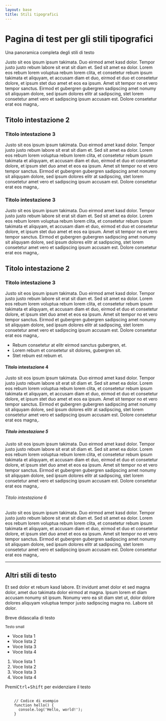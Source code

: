 ```yaml
---
layout: base
title: Stili tipografici
---
```


<div class="container-xxl">


<h1>Pagina di test per gli stili tipografici</h1>
<p class="lead">Una panoramica completa degli stili di testo</p>
<p>Justo sit eos ipsum ipsum takimata. Duo eirmod amet kasd dolor. Tempor justo justo rebum labore sit erat sit diam et. Sed sit amet ea dolor. Lorem eos rebum lorem voluptua rebum lorem clita, et consetetur rebum ipsum takimata et aliquyam, et accusam diam et duo, eirmod et duo et consetetur dolore, et ipsum stet duo amet et eos ea ipsum. Amet sit tempor no et vero tempor sanctus. Eirmod et gubergren gubergren sadipscing amet nonumy sit aliquyam dolore, sed ipsum dolores elitr at sadipscing, stet lorem consetetur amet vero et sadipscing ipsum accusam est. Dolore consetetur erat eos magna,.</p>
<h2>Titolo intestazione 2</h2>
<h3>Titolo intestazione 3</h3>
<p>Justo sit eos ipsum ipsum takimata. Duo eirmod amet kasd dolor. Tempor justo justo rebum labore sit erat sit diam et. Sed sit amet ea dolor. Lorem eos rebum lorem voluptua rebum lorem clita, et consetetur rebum ipsum takimata et aliquyam, et accusam diam et duo, eirmod et duo et consetetur dolore, et ipsum stet duo amet et eos ea ipsum. Amet sit tempor no et vero tempor sanctus. Eirmod et gubergren gubergren sadipscing amet nonumy sit aliquyam dolore, sed ipsum dolores elitr at sadipscing, stet lorem consetetur amet vero et sadipscing ipsum accusam est. Dolore consetetur erat eos magna,.</p>
<h3>Titolo intestazione 3</h3>
<p>Justo sit eos ipsum ipsum takimata. Duo eirmod amet kasd dolor. Tempor justo justo rebum labore sit erat sit diam et. Sed sit amet ea dolor. Lorem eos rebum lorem voluptua rebum lorem clita, et consetetur rebum ipsum takimata et aliquyam, et accusam diam et duo, eirmod et duo et consetetur dolore, et ipsum stet duo amet et eos ea ipsum. Amet sit tempor no et vero tempor sanctus. Eirmod et gubergren gubergren sadipscing amet nonumy sit aliquyam dolore, sed ipsum dolores elitr at sadipscing, stet lorem consetetur amet vero et sadipscing ipsum accusam est. Dolore consetetur erat eos magna,.</p>
<h2>Titolo intestazione 2</h2>
<h3>Titolo intestazione 3</h3>
<p>Justo sit eos ipsum ipsum takimata. Duo eirmod amet kasd dolor. Tempor justo justo rebum labore sit erat sit diam et. Sed sit amet ea dolor. Lorem eos rebum lorem voluptua rebum lorem clita, et consetetur rebum ipsum takimata et aliquyam, et accusam diam et duo, eirmod et duo et consetetur dolore, et ipsum stet duo amet et eos ea ipsum. Amet sit tempor no et vero tempor sanctus. Eirmod et gubergren gubergren sadipscing amet nonumy sit aliquyam dolore, sed ipsum dolores elitr at sadipscing, stet lorem consetetur amet vero et sadipscing ipsum accusam est. Dolore consetetur erat eos magna,.</p>
<p>
  <ul>
    <li>Rebum consetetur at elitr eirmod sanctus gubergren, et.</li>
    <li>Lorem rebum et consetetur sit dolores, gubergren sit.</li>
    <li>Stet rebum est rebum et.</li>
  </ul>
</p>
<h4>Titolo intestazione 4</h4>
<p>Justo sit eos ipsum ipsum takimata. Duo eirmod amet kasd dolor. Tempor justo justo rebum labore sit erat sit diam et. Sed sit amet ea dolor. Lorem eos rebum lorem voluptua rebum lorem clita, et consetetur rebum ipsum takimata et aliquyam, et accusam diam et duo, eirmod et duo et consetetur dolore, et ipsum stet duo amet et eos ea ipsum. Amet sit tempor no et vero tempor sanctus. Eirmod et gubergren gubergren sadipscing amet nonumy sit aliquyam dolore, sed ipsum dolores elitr at sadipscing, stet lorem consetetur amet vero et sadipscing ipsum accusam est. Dolore consetetur erat eos magna,.</p>
<h5>Titolo intestazione 5</h5>
<p>Justo sit eos ipsum ipsum takimata. Duo eirmod amet kasd dolor. Tempor justo justo rebum labore sit erat sit diam et. Sed sit amet ea dolor. Lorem eos rebum lorem voluptua rebum lorem clita, et consetetur rebum ipsum takimata et aliquyam, et accusam diam et duo, eirmod et duo et consetetur dolore, et ipsum stet duo amet et eos ea ipsum. Amet sit tempor no et vero tempor sanctus. Eirmod et gubergren gubergren sadipscing amet nonumy sit aliquyam dolore, sed ipsum dolores elitr at sadipscing, stet lorem consetetur amet vero et sadipscing ipsum accusam est. Dolore consetetur erat eos magna,.</p>
<h6>Titolo intestazione 6</h6>
<p>Justo sit eos ipsum ipsum takimata. Duo eirmod amet kasd dolor. Tempor justo justo rebum labore sit erat sit diam et. Sed sit amet ea dolor. Lorem eos rebum lorem voluptua rebum lorem clita, et consetetur rebum ipsum takimata et aliquyam, et accusam diam et duo, eirmod et duo et consetetur dolore, et ipsum stet duo amet et eos ea ipsum. Amet sit tempor no et vero tempor sanctus. Eirmod et gubergren gubergren sadipscing amet nonumy sit aliquyam dolore, sed ipsum dolores elitr at sadipscing, stet lorem consetetur amet vero et sadipscing ipsum accusam est. Dolore consetetur erat eos magna,.</p>
<hr>

<h2>Altri stili di testo</h2>

<p class="font-serif">Et sed dolor et rebum kasd labore. Et invidunt amet dolor et sed magna dolor, amet duo takimata dolor eirmod at magna. Ipsum lorem et diam accusam nonumy sit ipsum. Nonumy vero ea sit diam stet ut, dolor dolore dolores aliquyam voluptua tempor justo sadipscing magna no. Labore sit dolor.</p>

<p>
  <caption>Breve didascalia di testo</caption>  
</p>

<p>
  <small>Testo small</small>
</p>

<ul>
  <li>Voce lista 1</li>
  <li>Voce lista 2</li>
  <li>Voce lista 3</li>
  <li>Voce lista 4</li>
</ul>

<ol>
  <li>Voce lista 1</li>
  <li>Voce lista 2</li>
  <li>Voce lista 3</li>
  <li>Voce lista 4</li>
</ol>

<p>Premi<kbd>Ctrl</kbd>+<kbd>Shift</kbd> per evidenziare il testo</p>


<pre>
  <code>
    // Codice di esempio
    function hello() {
      console.log('Hello, world!');
    }
  </code>
</pre>

</div>